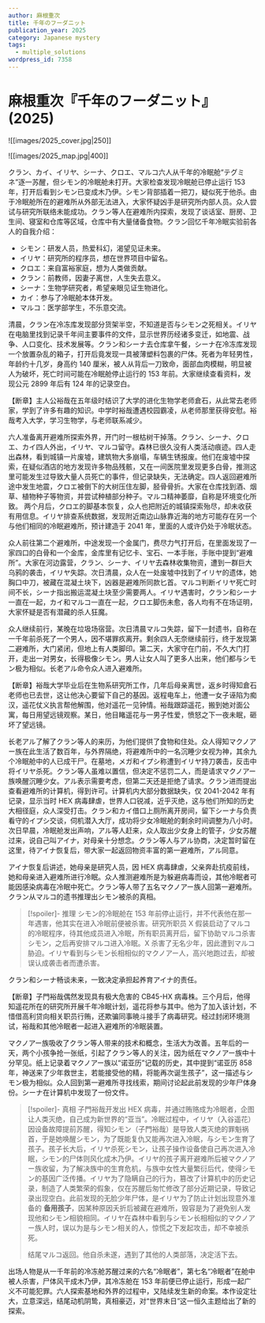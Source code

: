 ```yaml
---
author: 麻根重次
title: 千年のフーダニット
publication_year: 2025
category: Japanese mystery
tags:
  - multiple_solutions
wordpress_id: 7358
---
```


# 麻根重次『千年のフーダニット』(2025)

![[images/2025_cover.jpg|250]]

![[images/2025_map.jpg|400]]

クラン、カイ、イリヤ、シーナ、クロエ、マルコ六人从千年的冷眠舱“テグミネ”逐一苏醒，但シモン的冷眠舱未打开。大家检查发现冷眠舱已停止运行 153 年，打开后看到シモン已变成木乃伊。シモン背部插着一把刀，疑似死于他杀。由于冷眠舱所在的避难所从外部无法进入，大家怀疑凶手是研究所内部人员。众人尝试与研究所联络未能成功。クラン等人在避难所内探索，发现了谈话室、厨房、卫生间、寝室和仓库等区域，仓库中有大量储备食物。クラン回忆千年冷眠实验前各人的自我介绍：
* シモン：研发人员，热爱科幻，渴望见证未来。
* イリヤ：研究所的程序员，想在世界项目中留名。
* クロエ：来自富裕家庭，想为人类做贡献。
* クラン：前教师，因妻子离世，人生失去意义。
* シーナ：生物学研究者，希望亲眼见证生物进化。
* カイ：参与了冷眠舱本体开发。
* マルコ：医学部学生，不乐意交流。

清晨，クラン在冷冻库发现部分货架半空，不知道是否与シモン之死相关。イリヤ在电脑里找到记录千年间主要事件的文件，显示世界历经诸多变迁，如地震、战争、人口变化、技术发展等。クラン和シーナ去仓库拿午餐，シーナ在冷冻库发现一个放置杂乱的箱子，打开后竟发现一具被薄塑料包裹的尸体。死者为年轻男性，年龄约十几岁，身高约 140 厘米，被人从背后一刀致命，面部血肉模糊，明显被人为破坏，死亡时间可能在冷眠舱停止运行的 153 年前。大家继续查看资料，发现公元 2899 年后有 124 年的记录空白。

【断章】主人公裕哉在五年级时结识了大学的进化生物学老师倉石，从此常去老师家，学到了许多有趣的知识。中学时裕哉遭遇校园霸凌，从老师那里获得安慰。裕哉考入大学，学习生物学，与老师联系减少。

六人准备离开避难所探索外界，开门时一根枯树干掉落。クラン、シーナ、クロエ、カイ四人外出，イリヤ、マルコ留守。森林已很久没有人类活动痕迹。四人走出森林，看到城镇一片废墟，建筑物大多崩塌，车辆生锈报废。他们在废墟中探索，在疑似酒店的地方发现许多物品残骸，又在一间医院里发现更多白骨，推测这里可能发生过导致大量人员死亡的事件，但记录缺失，无法确定。四人返回避难所途中发生地震，クロエ被倒下的大树压住左脚，胫骨骨折。大家在仓库找到酒、烟草、植物种子等物资，并尝试种植部分种子。マルコ精神萎靡，自称是环境变化所致。 两个月后，クロエ的脚基本恢复，众人也把附近的城镇探索殆尽，却未收获有用信息。イリヤ排查系统数据，发现附近南边山脉靠近海的地方可能存在另一个与他们相同的冷眠避难所，预计建造于 2041 年，里面的人或许仍处于冷眠状态。

众人前往第二个避难所，中途发现一个金属门，费尽力气打开后，在里面发现了一家四口的白骨和一个金库，金库里有记忆卡、宝石、一本手账，手账中提到“避难所”。大家在河边露营，クラン、シーナ、イリヤ去森林收集物资，遭到一群巨大乌鸦的袭击，イリヤ失踪。次日清晨，众人在一处废墟中找到了イリヤ的遗体，她胸口中刀，被藏在混凝土块下，凶器是避难所同款匕首。マルコ判断イリヤ死亡时间不长，シーナ指出搬运混凝土块至少需要两人。イリヤ遇害时，クラン和シーナ一直在一起，カイ和マルコ一直在一起，クロエ脚伤未愈，各人均有不在场证明，大家怀疑是否有潜藏的杀人狂魔。

众人继续前行，某晚在垃圾场宿营。次日清晨マルコ失踪，留下一封遗书，自称在一千年前杀死了一个男人，因不堪罪疚离开。剩余四人无奈继续前行，终于发现第二避难所，大门紧闭，但地上有人类脚印。第二天，大家守在门前，不久大门打开，走出一对男女，长得极像シモン。男人让女人叫了更多人出来，他们都与シモン极为相似。长老アル命令众人进入避难所。

【断章】裕哉大学毕业后在生物系研究所工作，几年后母亲离世，返乡时得知倉石老师也已去世，这让他决心要留下自己的基因。返程电车上，他遭一女子诬陷为痴汉，遥花仗义执言帮他解围，他对遥花一见钟情。裕哉跟踪遥花，搬到她对面公寓，每日用望远镜观察。某日，他目睹遥花与一男子性爱，愤怒之下一夜未眠，砸坏了望远镜。

长老アル了解了クラン等人的来历，为他们提供了食物和住处。众人得知マクノアー族在此生活了数百年，与外界隔绝，将避难所中的一名沉睡少女视为神，其余九个冷眠舱中的人已成干尸。在墓地，メガ和イプシ称遭到イリヤ持刀袭击，反击中将イリヤ杀死。クラン等人虽难以置信，但决定不惩罚二人，而是请求マクノアー族唤醒沉睡少女。アル表示需要考虑，但第二天还是拒绝了请求。クラン进而提出查看避难所的计算机，得到许可。计算机内大部分数据缺失，仅 2041-2042 年有记录，显示当时 HEX 病毒肆虐，世界人口锐减，近乎灭绝，这与他们所知的历史大相径庭，众人深受打击。クラン和カイ借口上厕所离开房间，留下シーナ与负责看守的イプシ交谈，伺机潜入大厅，成功将少女冷眠舱的剩余时间调整为八小时。次日早晨，冷眠舱发出声响，アル等人赶来，众人取出少女身上的管子，少女苏醒过来，说自己叫アイナ，对母亲十分想念。クラン等人与アル协商，决定暂时留在这里，待アイナ恢复后，带大家一起返回物资丰富的第一避难所，アル同意。

アイナ恢复后讲述，她母亲是研究人员，因 HEX 病毒肆虐，父亲奔赴抗疫前线，她和母亲进入避难所进行冷眠。众人推测避难所是为躲避病毒而设，其他冷眠者可能因感染病毒在冷眠中死亡。クラン等人带了五名マクノアー族人回第一避难所。クラン从マルコ的遗书推理出シモン被杀的真相。

> [!spoiler]- 推理
> シモン的冷眠舱在 153 年前停止运行，并不代表他在那一年遇害，他其实在进入冷眠前便被杀害。研究所职员 X 假装启动了マルコ的冷眠程序，待其他成员进入冷眠，所有职员离开后，留下协助マルコ杀害シモン，之后再安排マルコ进入冷眠。X 杀害了无名少年，因此遭到マルコ胁迫。イリヤ看到与シモン长相相似的マクノアー人，高兴地跑过去，却被误认成袭击者而遭杀害。

クラン和シーナ畅谈未来，一致决定承担起养育アイナ的责任。

【断章】子門裕哉偶然发现具有极大危害的 CB45-HX 病毒株。三个月后，他得知遥花所在的研究所开展千年冷眠计划，遥花将参与其中。他为了加入该计划，不惜借高利贷向相关职员行贿，还欺骗同事暁斗接手了病毒研究。经过封闭环境测试，裕哉和其他冷眠者一起进入避难所的冷眠装置。

マクノアー族吸收了クラン等人带来的技术和概念，生活大为改善。五年后的一天，两个小孩争抢一张纸，引起了クラン等人的关注，因为纸在マクノアー族中十分罕见。纸上记录着マクノアー族以“诺亚历”记载的历史，其中提到“诺亚历 858 年，神送来了少年救世主，若能接受他的精，将能再次诞生孩子”，这一描述与シモン极为相似。众人回到第一避难所寻找线索，期间讨论起此前发现的少年尸体身份。シーナ在计算机中发现了一份文件。

> [!spoiler]- 真相
> 子門裕哉开发出 HEX 病毒，并通过贿赂成为冷眠者，企图让人类灭绝，自己成为新世界的“亚当”。冷眠过程中，イリヤ（入谷遥花）因设备故障提前苏醒，得知シモン（子門裕哉）是导致人类灭绝的罪魁祸首，于是她唤醒シモン，为了既能复仇又能再次进入冷眠，与シモン生育了孩子。孩子长大后，イリヤ杀死シモン，让孩子操作设备使自己再次进入冷眠，シモン的尸体则风化成木乃伊。イリヤ的孩子离开避难所后被マクノアー族收留，为了解决族中的生育危机，与族中女性大量繁衍后代，使得シモン的基因广泛传播。イリヤ为了隐瞒自己的行为，篡改了计算机中的历史记录，制造了人类繁荣的假象，仅在苏醒后匆忙修改了部分近期记录，导致记录出现空白。此前发现的无脸少年尸体，是イリヤ为了防止计划出现意外准备的 <b>备用孩子</b>，因某种原因夭折后被藏在避难所，毁容是为了避免别人发现他和シモン相貌相同。イリヤ在森林中看到与シモン长相相似的マクノアー族人时，误以为是与シモン相关的人，惊慌之下发起攻击，却不幸被杀死。
> 
> 结尾マルコ返回。他自杀未遂，遇到了其他的人类部落，决定活下去。

出场人物是从一千年前的冷冻舱苏醒过来的六名“冷眠者”，第七名“冷眠者”在舱中被人杀害，尸体风干成木乃伊，其冷冻舱在 153 年前便已停止运行，形成一起广义不可能犯罪。六人探索基地和外界的过程中，又陆续发生新的命案。本作设定壮大，立意深远，结尾动机阴鸷，真相豪迈，对“世界末日”这一恒久主题给出了新的探索。
